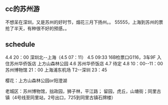 ## cc的苏州游

不想呆在深圳，又是苏州的好时节，烟花三月下扬州。。
55555，上海到苏州的票抢了半天，有种很不好的预感。。

## schedule

4.4 	20：00 深圳北--上海（4.5 07：11）
4.5 	09:33 16B检票口G116，3车9F 	入住苏州华侨饭店	上方山森林公园
4.6 	苏州华侨饭店
4.7 	待定
4.8 	10：00--11：00  苏州博物馆
	21：00 上海浦东机场 T2--深圳 23：45

樱花：上方山森林公园or阳澄湖

老城区：苏州博物馆，拙政园，狮子林，平江路； 留园，虎丘，山塘街；同里古镇（4号线至同里站，2号出口，725到同里古镇石牌楼）
